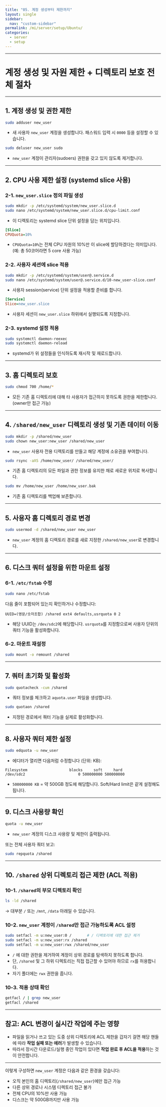 ```yaml
---
title: "05. 계정 생성부터 제한까지"
layout: single
sidebar:
  nav: "custom-sidebar"
permalink: /mi/server/setup/Ubuntu/
categories:
  - server
  - setup
---
```


---

# 계정 생성 및 자원 제한 + 디렉토리 보호 전체 절차

---

## 1. 계정 생성 및 권한 제한

```bash
sudo adduser new_user
```

* 새 사용자 `new_user` 계정을 생성합니다. 패스워드 입력 시 `0000` 등을 설정할 수 있습니다.

```bash
sudo deluser new_user sudo
```

* `new_user` 계정이 관리자(sudoers) 권한을 갖고 있지 않도록 제거합니다.

---

## 2. CPU 사용 제한 설정 (systemd slice 사용)

### 2-1. `new_user.slice` 정의 파일 생성

```bash
sudo mkdir -p /etc/systemd/system/new_user.slice.d
sudo nano /etc/systemd/system/new_user.slice.d/cpu-limit.conf
```

* 이 디렉토리는 systemd slice 단위 설정을 담는 위치입니다.

```ini
[Slice]
CPUQuota=10%
```

* `CPUQuota=10%`는 전체 CPU 자원의 10%만 이 slice에 할당하겠다는 의미입니다. (예: 총 50코어라면 5 core 사용 가능)

### 2-2. 사용자 세션에 slice 적용

```bash
sudo mkdir -p /etc/systemd/system/user@.service.d
sudo nano /etc/systemd/system/user@.service.d/10-new_user-slice.conf
```

* 사용자 session(service) 단위 설정을 적용할 준비를 합니다.

```ini
[Service]
Slice=new_user.slice
```

* 사용자 세션이 `new_user.slice` 하위에서 실행되도록 지정합니다.

### 2-3. systemd 설정 적용

```bash
sudo systemctl daemon-reexec
sudo systemctl daemon-reload
```

* systemd가 위 설정들을 인식하도록 재시작 및 재로드합니다.

---

## 3. 홈 디렉토리 보호

```bash
sudo chmod 700 /home/*
```

* 모든 기존 홈 디렉토리에 대해 타 사용자가 접근하지 못하도록 권한을 제한합니다. (owner만 접근 가능)

---

## 4. `/shared/new_user` 디렉토리 생성 및 기존 데이터 이동

```bash
sudo mkdir -p /shared/new_user
sudo chown new_user:new_user /shared/new_user
```

* `new_user` 사용자 전용 디렉토리를 만들고 해당 계정에 소유권을 부여합니다.

```bash
sudo rsync -aXS /home/new_user/ /shared/new_user/
```

* 기존 홈 디렉토리의 모든 파일과 권한 정보를 유지한 채로 새로운 위치로 복사합니다.

```bash
sudo mv /home/new_user /home/new_user.bak
```

* 기존 홈 디렉토리를 백업해 보존합니다.

---

## 5. 사용자 홈 디렉토리 경로 변경

```bash
sudo usermod -d /shared/new_user new_user
```

* `new_user` 계정의 홈 디렉토리 경로를 새로 지정한 `/shared/new_user`로 변경합니다.

---

## 6. 디스크 쿼터 설정을 위한 마운트 설정

### 6-1. `/etc/fstab` 수정

```bash
sudo nano /etc/fstab
```

다음 줄이 포함되어 있는지 확인하거나 수정합니다:

```
UUID=(영문/숫자조합) /shared ext4 defaults,usrquota 0 2
```

* 해당 UUID는 `/dev/sdc2`에 해당합니다. `usrquota`를 지정함으로써 사용자 단위의 쿼터 기능을 활성화합니다.

### 6-2. 마운트 재설정

```bash
sudo mount -o remount /shared
```

---

## 7. 쿼터 초기화 및 활성화

```bash
sudo quotacheck -cum /shared
```

* 쿼터 정보를 체크하고 `aquota.user` 파일을 생성합니다.

```bash
sudo quotaon /shared
```

* 지정된 경로에서 쿼터 기능을 실제로 활성화합니다.

---

## 8. 사용자 쿼터 제한 설정

```bash
sudo edquota -u new_user
```

* 에디터가 열리면 다음처럼 수정합니다 (단위: KB):

```
Filesystem                   blocks     soft     hard
/dev/sdc2                        0 500000000 500000000
```

* `500000000 KB` = 약 500GB 정도에 해당합니다. Soft/Hard limit은 같게 설정해도 됩니다.

---

## 9. 디스크 사용량 확인

```bash
quota -u new_user
```

* `new_user` 계정의 디스크 사용량 및 제한이 출력됩니다.

또는 전체 사용자 쿼터 보고:

```bash
sudo repquota /shared
```

---

## 10. `/shared` 상위 디렉토리 접근 제한 (ACL 적용)

### 10-1. `/shared`의 부모 디렉토리 확인

```bash
ls -ld /shared
```

→ 대부분 `/` 또는 `/mnt`, `/data` 아래일 수 있습니다.

### 10-2. `new_user` 계정이 `/shared`만 접근 가능하도록 ACL 설정

```bash
sudo setfacl -m u:new_user:0 /       # / 디렉토리에 대한 접근 제거
sudo setfacl -m u:new_user:rx /shared
sudo setfacl -m u:new_user:rwx /shared/new_user
```

* `/` 에 대한 권한을 제거하여 계정이 상위 경로를 탐색하지 못하도록 합니다.
* 단, `/shared` 및 그 하위 디렉토리는 직접 접근할 수 있어야 하므로 `rx`를 허용합니다.
* 자기 폴더에는 `rwx` 권한을 줍니다.

### 10-3. 적용 상태 확인

```bash
getfacl / | grep new_user
getfacl /shared
```

---

## 참고: ACL 변경이 실시간 작업에 주는 영향

* 파일을 읽거나 쓰고 있는 도중 상위 디렉토리에 ACL 제한을 갑자기 걸면 해당 핸들에 따라 **작업 실패 또는 에러**가 발생할 수 있습니다.
* 따라서 장시간 다운로드/실행 중인 작업이 있다면 **작업 완료 후 ACL을 적용**하는 것이 안전합니다.

---

이렇게 구성하면 `new_user` 계정은 다음과 같은 환경을 갖습니다:

* 오직 본인의 홈 디렉토리(`/shared/new_user`)에만 접근 가능
* 다른 상위 경로나 시스템 디렉토리 접근 불가
* 전체 CPU의 10%만 사용 가능
* 디스크는 약 500GB까지만 사용 가능

